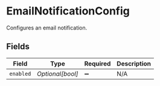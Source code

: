 # EmailNotificationConfig

Configures an email notification.


## Fields

| Field              | Type               | Required           | Description        |
| ------------------ | ------------------ | ------------------ | ------------------ |
| `enabled`          | *Optional[bool]*   | :heavy_minus_sign: | N/A                |